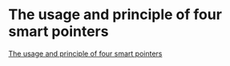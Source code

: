 # The usage and principle of four smart pointers
[The usage and principle of four smart pointers](https://aiwithcloud.com/2022/09/19/the_usage_and_principle_of_four_smart_pointers/)